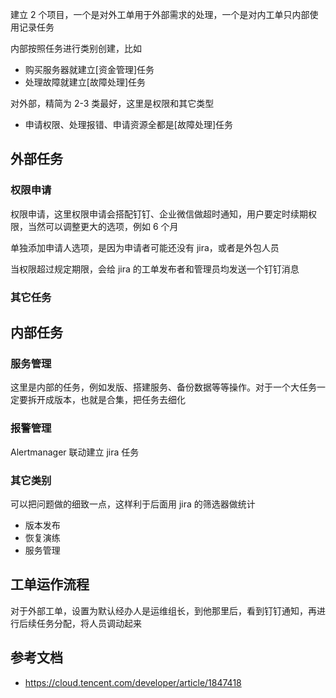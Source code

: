 建立 2 个项目，一个是对外工单用于外部需求的处理，一个是对内工单只内部使用记录任务

内部按照任务进行类别创建，比如

- 购买服务器就建立[资金管理]任务
- 处理故障就建立[故障处理]任务

对外部，精简为 2-3 类最好，这里是权限和其它类型

- 申请权限、处理报错、申请资源全都是[故障处理]任务

## 外部任务

### 权限申请

权限申请，这里权限申请会搭配钉钉、企业微信做超时通知，用户要定时续期权限，当然可以调整更大的选项，例如 6 个月

单独添加申请人选项，是因为申请者可能还没有 jira，或者是外包人员





当权限超过规定期限，会给 jira 的工单发布者和管理员均发送一个钉钉消息



### 其它任务

## 内部任务

### 服务管理

这里是内部的任务，例如发版、搭建服务、备份数据等等操作。对于一个大任务一定要拆开成版本，也就是合集，把任务去细化

### 报警管理

Alertmanager 联动建立 jira 任务

### 其它类别

可以把问题做的细致一点，这样利于后面用 jira 的筛选器做统计

- 版本发布
- 恢复演练
- 服务管理

## 工单运作流程

对于外部工单，设置为默认经办人是运维组长，到他那里后，看到钉钉通知，再进行后续任务分配，将人员调动起来

## 参考文档

- <https://cloud.tencent.com/developer/article/1847418>
